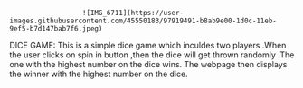                       ![IMG_6711](https://user-images.githubusercontent.com/45550183/97919491-b8ab9e00-1d0c-11eb-9ef5-b7d147bab7f6.jpeg)


DICE GAME:
This is a simple dice game which inculdes two players .When the user clicks on spin in button ,then the dice will get thrown randomly .The one with the highest number on the dice wins.
The webpage then displays the winner with the highest number on the dice.





